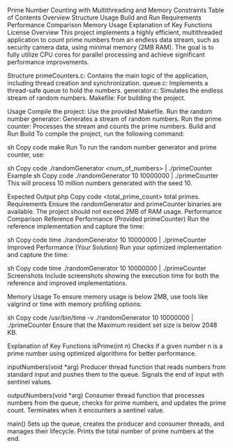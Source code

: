 Prime Number Counting with Multithreading and Memory Constraints
Table of Contents
Overview
Structure
Usage
Build and Run
Requirements
Performance Comparison
Memory Usage
Explanation of Key Functions
License
Overview
This project implements a highly efficient, multithreaded application to count prime numbers from an endless data stream, such as security camera data, using minimal memory (2MB RAM). The goal is to fully utilize CPU cores for parallel processing and achieve significant performance improvements.

Structure
primeCounters.c: Contains the main logic of the application, including thread creation and synchronization.
queue.c: Implements a thread-safe queue to hold the numbers.
generator.c: Simulates the endless stream of random numbers.
Makefile: For building the project.

Usage
Compile the project: Use the provided Makefile.
Run the random number generator: Generates a stream of random numbers.
Run the prime counter: Processes the stream and counts the prime numbers.
Build and Run
Build
To compile the project, run the following command:

sh
Copy code
make
Run
To run the random number generator and prime counter, use:

sh
Copy code
./randomGenerator <seed> <num_of_numbers> | ./primeCounter
Example
sh
Copy code
./randomGenerator 10 10000000 | ./primeCounter
This will process 10 million numbers generated with the seed 10.

Expected Output
php
Copy code
<total_prime_count> total primes.
Requirements
Ensure the randomGenerator and primeCounter binaries are available.
The project should not exceed 2MB of RAM usage.
Performance Comparison
Reference Performance (Provided primeCounter)
Run the reference implementation and capture the time:

sh
Copy code
time ./randomGenerator 10 10000000 | ./primeCounter
Improved Performance (Your Solution)
Run your optimized implementation and capture the time:

sh
Copy code
time ./randomGenerator 10 10000000 | ./primeCounter
Screenshots
Include screenshots showing the execution time for both the reference and improved implementations.

Memory Usage
To ensure memory usage is below 2MB, use tools like valgrind or time with memory profiling options:

sh
Copy code
/usr/bin/time -v ./randomGenerator 10 10000000 | ./primeCounter
Ensure that the Maximum resident set size is below 2048 KB.

Explanation of Key Functions
isPrime(int n)
Checks if a given number n is a prime number using optimized algorithms for better performance.

inputNumbers(void *arg)
Producer thread function that reads numbers from standard input and pushes them to the queue. Signals the end of input with sentinel values.

outputNumbers(void *arg)
Consumer thread function that processes numbers from the queue, checks for prime numbers, and updates the prime count. Terminates when it encounters a sentinel value.

main()
Sets up the queue, creates the producer and consumer threads, and manages their lifecycle. Prints the total number of prime numbers at the end.